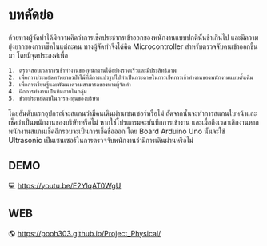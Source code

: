 # บทคัดย่อ
ด้วยทางผู้จัดทำได้มีความคิดว่าการเช็คประชากรเข้าออกของพนักงานแบบปกตินั้นช้าเกินไป และมีความยุ่งยากของการเช็คในแต่ละคน ทางผู้จัดทำจึงได้คิด Microcontroller สำหรับตรวจจับคนเข้าออกขึ้นมา โดยมีจุดประสงค์เพื่อ

	1. ตรวจสอบเวลาการเข้าทำงานของพนักงานได้อย่างรวดเร็วและมีประสิทธิภาพ
	2. เพื่อการประหยัดทรัพยากรป่าไม้ที่มีการแปรรูปไปทำเป็นกระดาษในการเช็คการเข้าทำงานของพนักงานแบบดั้งเดิม
	3. เพื่อการเรียนรู้และพัฒนาความสามารถของทางผู้จัดทำ
	4. ฝึกการทำงานเป็นทีมภายในกลุ่ม
	5. ช่วยประหยัดงบในการลงทุนของบริษัท
โดยอันดับแรกอุปกรณ์จะสแกนว่ามีคนเดินผ่านเซนเซอร์หรือไม่ ถัดจากนั้นจะทำการสแกนใบหน้าและเช็คว่าเป็นพนักงานของบริษัทหรือไม่ หากใช่โปรแกรมจะบันทึกการเข้างาน และเมื่อถึงเวลาเลิกงานหากพนักงานสแกนเช็คอีกรอบจะเป็นการเช็คชื่อออก โดย Board Arduino Uno นั้นจะใช้ Ultrasonic เป็นเซนเซอร์ในการตรวจจับพนักงานว่ามีการเดินผ่านหรือไม่

## DEMO
💻 https://youtu.be/E2YlqAT0WgU

## WEB
🌎 https://pooh303.github.io/Project_Physical/
